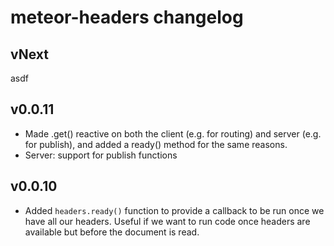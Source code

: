 # meteor-headers changelog

## vNext

asdf
## v0.0.11

* Made .get() reactive on both the client (e.g. for routing) and server
(e.g. for publish), and added a ready() method for the same reasons.
* Server: support for publish functions

## v0.0.10

* Added `headers.ready()` function to provide a callback to be run once we have
all our headers.  Useful if we want to run code once headers are available but
before the document is read.
